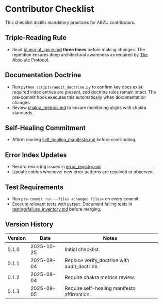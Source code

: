 # Contributor Checklist

This checklist distills mandatory practices for ABZU contributors.

## Triple-Reading Rule
- Read [blueprint_spine.md](blueprint_spine.md) **three times** before making changes. The repetition ensures deep architectural awareness as required by [The Absolute Protocol](The_Absolute_Protocol.md).

## Documentation Doctrine
- Run `python scripts/audit_doctrine.py` to confirm key docs exist, required index entries are present, and doctrine rules remain intact. The pre-commit hook executes this automatically when documentation changes.
- Review [chakra_metrics.md](chakra_metrics.md) to ensure monitoring aligns with chakra standards.

## Self-Healing Commitment
- Affirm reading [self_healing_manifesto.md](self_healing_manifesto.md) before contributing.

## Error Index Updates
- Record recurring issues in [error_registry.md](error_registry.md).
- Update entries whenever new error patterns are resolved or observed.

## Test Requirements
- Run `pre-commit run --files <changed files>` on every commit.
- Execute relevant tests with `pytest`. Document failing tests in [testing/failure_inventory.md](testing/failure_inventory.md) before merging.

## Version History
| Version | Date | Notes |
|---------|------|-------|
| 0.1.0 | 2025-10-25 | Initial checklist. |
| 0.1.1 | 2025-09-04 | Replace verify_doctrine with audit_doctrine. |
| 0.1.2 | 2025-09-04 | Require chakra metrics review. |
| 0.1.3 | 2025-09-05 | Require self-healing manifesto affirmation. |
